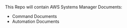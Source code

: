 This Repo will contain AWS Systems Manager Documents:
  - Command Documents
  - Automation Documents
